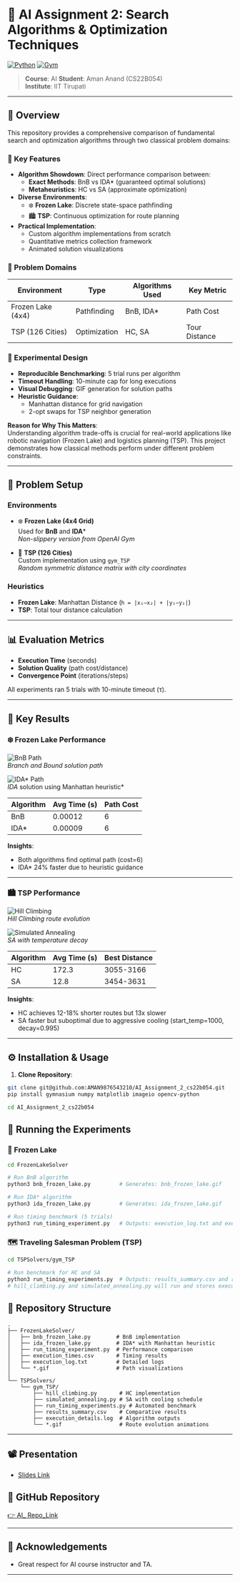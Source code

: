 # 🧠 AI Assignment 2: Search Algorithms & Optimization Techniques

[![Python](https://img.shields.io/badge/Python-3.9%2B-blue?logo=python)](https://www.python.org/)
[![Gym](https://img.shields.io/badge/OpenAI-Gym-ff69b4?logo=openai)](https://www.gymlibrary.dev/)


> **Course**: AI
> **Student**: Aman Anand (CS22B054)  
> **Institute**: IIT Tirupati  


---

## 📌 Overview

This repository provides a comprehensive comparison of fundamental search and optimization algorithms through two classical problem domains:

### 🌟 Key Features
- **Algorithm Showdown**: Direct performance comparison between:
  - **Exact Methods**: BnB vs IDA* (guaranteed optimal solutions)
  - **Metaheuristics**: HC vs SA (approximate optimization)
- **Diverse Environments**:
  - ❄️ **Frozen Lake**: Discrete state-space pathfinding
  - 🏙️ **TSP**: Continuous optimization for route planning
- **Practical Implementation**:
  - Custom algorithm implementations from scratch
  - Quantitative metrics collection framework
  - Animated solution visualizations

### 🎯 Problem Domains
| Environment        | Type          | Algorithms Used       | Key Metric          |
|--------------------|---------------|-----------------------|---------------------|
| Frozen Lake (4x4)  | Pathfinding   | BnB, IDA*             | Path Cost           |
| TSP (126 Cities)   | Optimization  | HC, SA                | Tour Distance       |

### 🧪 Experimental Design
- **Reproducible Benchmarking**: 5 trial runs per algorithm
- **Timeout Handling**: 10-minute cap for long executions
- **Visual Debugging**: GIF generation for solution paths
- **Heuristic Guidance**:
  - Manhattan distance for grid navigation
  - 2-opt swaps for TSP neighbor generation

**Reason for Why This Matters**:  
Understanding algorithm trade-offs is crucial for real-world applications like robotic navigation (Frozen Lake) and logistics planning (TSP). This project demonstrates how classical methods perform under different problem constraints.

---

## 🧪 Problem Setup

### Environments
- ❄️ **Frozen Lake (4x4 Grid)**  
  Used for **BnB** and **IDA***  
  *Non-slippery version from OpenAI Gym*
  
- 🔹 **TSP (126 Cities)**  
  Custom implementation using `gym_TSP`  
  *Random symmetric distance matrix with city coordinates*

### Heuristics
- **Frozen Lake**: Manhattan Distance (`h = |x₁−x₂| + |y₁−y₂|`)
- **TSP**: Total tour distance calculation

---

## 📊 Evaluation Metrics
- **Execution Time** (seconds)
- **Solution Quality** (path cost/distance)
- **Convergence Point** (iterations/steps)

All experiments ran 5 trials with 10-minute timeout (τ).

---

## 🔎 Key Results

### ❄️ Frozen Lake Performance
![BnB Path](FrozenLakeSolver/bnb_frozen_lake.gif)  
*Branch and Bound solution path*

![IDA* Path](FrozenLakeSolver/ida_frozen_lake.gif)  
*IDA* solution using Manhattan heuristic*

| Algorithm | Avg Time (s) | Path Cost |
|-----------|--------------|-----------|
| BnB       | 0.00012      | 6         |
| IDA*      | 0.00009      | 6         |

**Insights**:
- Both algorithms find optimal path (cost=6)
- IDA* 24% faster due to heuristic guidance

---

### 🏙️ TSP Performance
![Hill Climbing](TSPSolvers/gym_TSP/hill_climbing_tsp.gif)  
*Hill Climbing route evolution*

![Simulated Annealing](TSPSolvers/gym_TSP/simulated_annealing_tsp.gif)  
*SA with temperature decay*

| Algorithm | Avg Time (s) | Best Distance |
|-----------|--------------|---------------|
| HC        | 172.3        | 3055-3166     |
| SA        | 12.8         | 3454-3631     |

**Insights**:
- HC achieves 12-18% shorter routes but 13x slower
- SA faster but suboptimal due to aggressive cooling (start_temp=1000, decay=0.995)

---

## ⚙️ Installation & Usage

1. **Clone Repository**:
```bash
git clone git@github.com:AMAN9876543210/AI_Assignment_2_cs22b054.git
pip install gymnasium numpy matplotlib imageio opencv-python

cd AI_Assignment_2_cs22b054
```
## 🚀 Running the Experiments

### 🧊 Frozen Lake

```bash
cd FrozenLakeSolver

# Run BnB algorithm
python3 bnb_frozen_lake.py         # Generates: bnb_frozen_lake.gif

# Run IDA* algorithm
python3 ida_frozen_lake.py         # Generates: ida_frozen_lake.gif

# Run timing benchmark (5 trials)
python3 run_timing_experiment.py   # Outputs: execution_log.txt and execution_times.csv
```
### 🗺️ Traveling Salesman Problem (TSP)

```bash
cd TSPSolvers/gym_TSP

# Run benchmark for HC and SA
python3 run_timing_experiments.py  # Outputs: results_summary.csv and route GIFs
# hill_climbing.py and simulated_annealing.py will run and stores execution details in execution_details.log
```
## 📂 Repository Structure

```
.
├── FrozenLakeSolver/
│   ├── bnb_frozen_lake.py        # BnB implementation
│   ├── ida_frozen_lake.py        # IDA* with Manhattan heuristic
│   ├── run_timing_experiment.py  # Performance comparison
│   ├── execution_times.csv       # Timing results
│   ├── execution_log.txt         # Detailed logs
│   └── *.gif                     # Path visualizations
│
└── TSPSolvers/
    └── gym_TSP/
        ├── hill_climbing.py       # HC implementation
        ├── simulated_annealing.py # SA with cooling schedule
        ├── run_timing_experiments.py # Automated benchmark
        ├── results_summary.csv    # Comparative results
        ├── execution_details.log  # Algorithm outputs
        └── *.gif                  # Route evolution animations
```
---
## 📽️ Presentation

- [Slides Link](https://www.notion.so/AI_Assignment_2-1cc18fc7a5aa806fa344e02a721d6f65?pvs=4)
  

## 🔗 GitHub Repository

[👉 AI_ Repo_Link ](https://github.com/AMAN9876543210/AI_Assignment_2_cs22b054/)

---

## 🙏 Acknowledgements

- Great respect for AI course instructor and TA.
---
